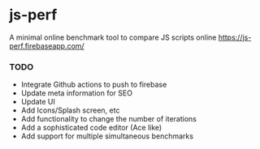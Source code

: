 # js-perf
A minimal online benchmark tool to compare JS scripts online
https://js-perf.firebaseapp.com/

### TODO
- Integrate Github actions to push to firebase
- Update meta information for SEO
- Update UI
- Add Icons/Splash screen, etc
- Add functionality to change the number of iterations
- Add a sophisticated code editor (Ace like)
- Add support for multiple simultaneous benchmarks
